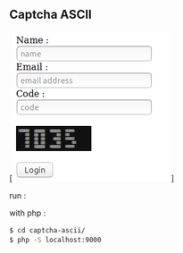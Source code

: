 ## Captcha ASCII

[![example](images/login_example.png)]

run :

with php :

```bash
$ cd captcha-ascii/
$ php -S localhost:9000
```
